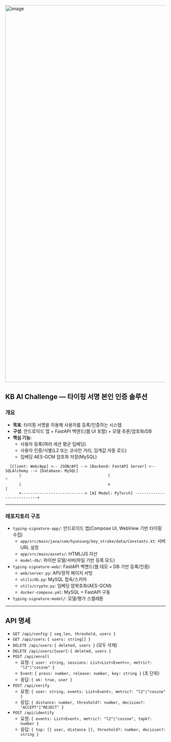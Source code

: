 <img width="2100" height="1181" alt="image" src="https://github.com/user-attachments/assets/200a43e6-6d64-4e29-994e-0bc0b1328fc4" />

## KB AI Challenge — 타이핑 서명 본인 인증 솔루션

### 개요
- **목표**: 타이핑 서명을 이용해 사용자를 등록/인증하는 시스템
- **구성**: 안드로이드 앱 + FastAPI 백엔드(웹 UI 포함) + 모델 추론/암호화/DB
- **핵심 기능**:
  - 사용자 등록(여러 세션 평균 임베딩)
  - 사용자 인증/식별(L2 또는 코사인 거리, 임계값 자동 로드)
  - 임베딩 AES-GCM 암호화 저장(MySQL)

```
  [Client: Web/App] <-- JSON/API --> [Backend: FastAPI Server] <-- SQLAlchemy --> [Database: MySQL]
      |                                      |                                      ^
      |                                      v                                      |
      +----------------------------> [AI Model: PyTorch] ---------------------------+
```
---

### 레포지토리 구조
- `typing-signature-app/`: 안드로이드 앱(Compose UI, WebView 기반 타이핑 수집)
  - `app/src/main/java/com/hyunsung/key_stroke/data/Constants.kt`: 서버 URL 설정
  - `app/src/main/assets/`: HTML/JS 자산
  - `model-db/`: 파이썬 모델/서버(파일 기반 등록 모드)
- `typing-signature-web/`: FastAPI 백엔드(웹 데모 + DB 기반 등록/인증)
  - `web/server.py`: API/정적 페이지 서빙
  - `utils/db.py`: MySQL 접속/스키마
  - `utils/crypto.py`: 임베딩 암복호화(AES-GCM)
  - `docker-compose.yml`: MySQL + FastAPI 구동
- `typing-signature-model/`: 모델/평가 스켈레톤

---

## API 명세
- `GET /api/config`: `{ seq_len, threshold, users }`
- `GET /api/users`: `{ users: string[] }`
- `DELETE /api/users`: `{ deleted, users }` (모두 삭제)
- `DELETE /api/users/{user}`: `{ deleted, users }`
- `POST /api/enroll`
  - 요청: `{ user: string, sessions: List<List<Event>>, metric?: "l2"|"cosine" }`
  - `Event`: `{ press: number, release: number, key: string }` (초 단위)
  - 응답: `{ ok: true, user }`
- `POST /api/verify`
  - 요청: `{ user: string, events: List<Event>, metric?: "l2"|"cosine" }`
  - 응답: `{ distance: number, threshold?: number, decision?: "ACCEPT"|"REJECT" }`
- `POST /api/identify`
  - 요청: `{ events: List<Event>, metric?: "l2"|"cosine", topk?: number }`
  - 응답: `{ top: [{ user, distance }], threshold?: number, decision?: string }`
